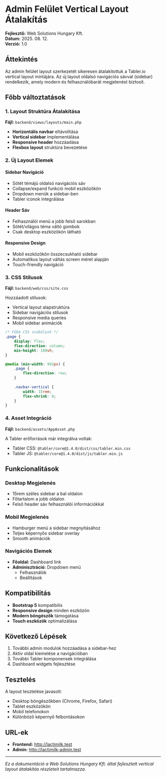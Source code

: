 # Admin Felület Vertical Layout Átalakítás

**Fejlesztő:** Web Solutions Hungary Kft.  
**Dátum:** 2025. 08. 12.  
**Verzió:** 1.0

## Áttekintés

Az admin felület layout szerkezetét sikeresen átalakítottuk a Tabler.io vertical layout mintájára. Az új layout oldalsó navigációs sávval (sidebar) rendelkezik, amely modern és felhasználóbarát megjelenést biztosít.

## Főbb változtatások

### 1. Layout Struktúra Átalakítása

**Fájl:** `backend/views/layouts/main.php`

- **Horizontális navbar** eltávolítása
- **Vertical sidebar** implementálása
- **Responsive header** hozzáadása
- **Flexbox layout** struktúra bevezetése

### 2. Új Layout Elemek

#### Sidebar Navigáció
- Sötét témájú oldalsó navigációs sáv
- Collapse/expand funkció mobil eszközökön
- Dropdown menük a sidebar-ben
- Tabler iconok integrálása

#### Header Sáv
- Felhasználói menü a jobb felső sarokban
- Sötét/világos téma váltó gombok
- Csak desktop eszközökön látható

#### Responsive Design
- Mobil eszközökön összecsukható sidebar
- Automatikus layout váltás screen méret alapján
- Touch-friendly navigáció

### 3. CSS Stílusok

**Fájl:** `backend/web/css/site.css`

Hozzáadott stílusok:
- Vertical layout alapstruktúra
- Sidebar navigációs stílusok
- Responsive media queries
- Mobil sidebar animációk

```css
/* Főbb CSS szabályok */
.page {
    display: flex;
    flex-direction: column;
    min-height: 100vh;
}

@media (min-width: 992px) {
    .page {
        flex-direction: row;
    }
    
    .navbar-vertical {
        width: 15rem;
        flex-shrink: 0;
    }
}
```

### 4. Asset Integráció

**Fájl:** `backend/assets/AppAsset.php`

A Tabler erőforrások már integrálva voltak:
- Tabler CSS: `@tabler/core@1.4.0/dist/css/tabler.min.css`
- Tabler JS: `@tabler/core@1.4.0/dist/js/tabler.min.js`

## Funkcionalitások

### Desktop Megjelenés
- 15rem széles sidebar a bal oldalon
- Főtartalom a jobb oldalon
- Felső header sáv felhasználói információkkal

### Mobil Megjelenés
- Hamburger menü a sidebar megnyitásához
- Teljes képernyős sidebar overlay
- Smooth animációk

### Navigációs Elemek
- **Főoldal:** Dashboard link
- **Adminisztráció:** Dropdown menü
  - Felhasználók
  - Beállítások

## Kompatibilitás

- **Bootstrap 5** kompatibilis
- **Responsive design** minden eszközön
- **Modern böngészők** támogatása
- **Touch eszközök** optimalizálása

## Következő Lépések

1. További admin modulok hozzáadása a sidebar-hez
2. Aktív oldal kiemelése a navigációban
3. További Tabler komponensek integrálása
4. Dashboard widgets fejlesztése

## Tesztelés

A layout tesztelése javasolt:
- Desktop böngészőkben (Chrome, Firefox, Safari)
- Tablet eszközökön
- Mobil telefonokon
- Különböző képernyő felbontásokon

## URL-ek

- **Frontend:** http://lactimilk.test
- **Admin:** http://lactimilk-admin.test

---

*Ez a dokumentáció a Web Solutions Hungary Kft. által fejlesztett vertical layout átalakítás részleteit tartalmazza.* 